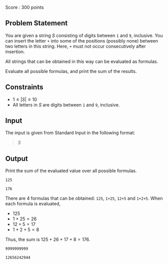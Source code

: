 Score : $300$ points

## Problem Statement

You are given a string $S$ consisting of digits between `1` and `9`, inclusive.
You can insert the letter `+` into some of the positions (possibly none) between two letters in this string.
Here, `+` must not occur consecutively after insertion.

All strings that can be obtained in this way can be evaluated as formulas.

Evaluate all possible formulas, and print the sum of the results.

## Constraints

- $1 \leq |S| \leq 10$
- All letters in $S$ are digits between `1` and `9`, inclusive.

## Input

The input is given from Standard Input in the following format:

> $S$

## Output

Print the sum of the evaluated value over all possible formulas.

```input1
125
```

```output1
176
```

There are $4$ formulas that can be obtained: `125`, `1+25`, `12+5` and `1+2+5`. When each formula is evaluated,

- $125$
- $1+25=26$
- $12+5=17$
- $1+2+5=8$

Thus, the sum is $125+26+17+8=176$.

```input2
9999999999
```

```output2
12656242944
```